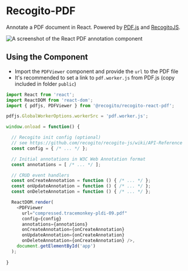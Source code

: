 # Recogito-PDF

Annotate a PDF document in React. Powered by [PDF.js](https://mozilla.github.io/pdf.js/) and [RecogitoJS](https://github.com/recogito/recogito-js).

![A screenshot of the React PDF annotation component](https://github.com/recogito/recogito-pdf/raw/main/sceenshot.png)

## Using the Component

- Import the `PDFViewer` component and provide the `url` to the PDF file
- It's recommended to set a link to `pdf.worker.js` from PDF.js (copy included in folder `public`)

```js
import React from 'react';
import ReactDOM from 'react-dom';
import { pdfjs, PDFViewer } from '@recogito/recogito-react-pdf';

pdfjs.GlobalWorkerOptions.workerSrc = 'pdf.worker.js';

window.onload = function() {

  // Recogito init config (optional)
  // see https://github.com/recogito/recogito-js/wiki/API-Reference
  const config = { /* ... */ };

  // Initial annotations in W3C Web Annotation format
  const annotations = [ /* ... */ ];

  // CRUD event handlers
  const onCreateAnnotation = function () { /* ... */ };
  const onUpdateAnnotation = function () { /* ... */ };
  const onDeleteAnnotation = function () { /* ... */ };

  ReactDOM.render(
    <PDFViewer
      url="compressed.tracemonkey-pldi-09.pdf" 
      config={config} 
      annotations={annotations} 
      onCreateAnnotation={onCreateAnnotation} 
      onUpdateAnnotation={onCreateAnnotation} 
      onDeleteAnnotation={onCreateAnnotation} />,
    document.getElementById('app')
  );
    
}
```
